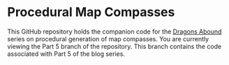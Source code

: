 # Procedural Map Compasses

This GitHub repository holds the companion code for the [Dragons Abound](https://heredragonsabound.blogspot.com/) series on procedural generation of map compasses.  You are currently viewing the Part 5 branch of the repository.  This branch contains the code associated with Part 5 of the blog series.
